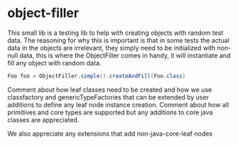 # object-filler

This small lib is a testing lib to help with creating objects with random test data. 
The reasoning for why this is important is that in some tests the actual data in the 
objects are irrelevant, they simply need to be initialized with non-null data, this 
is where the ObjectFiller comes in handy, it will instantiate and fill any object with 
random data.

```java
Foo foo = ObjectFiller.simple().createAndFill(Foo.class)
```

Comment about how leaf classes need to be created and how we use classfactory 
and genericTypeFactories that can be extended by user additions to define any 
leaf node instance creation.
Comment about how all primitives and core types are supported but any additions 
to core java classes are appreciated.

We also appreciate any extensions that add non-java-core-leaf nodes